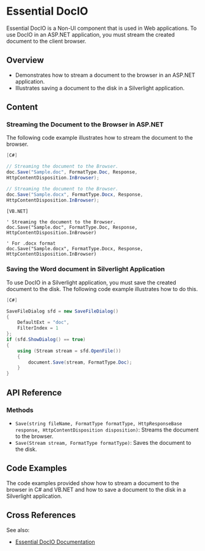 <!--
source: image
domain: syncfusion-sdk
task: pdf-ocr-to-markdown
language: en
source_filename: page_052.jpeg
document_name: DocIo
page_number: 052
page_id: DocIo#page_052
product: Syncfusion Winforms
version: 11.4.0.26
timestamp: 2025-08-09T04:31:18Z
fidelity: lossless
-->

# Essential DocIO

Essential DocIO is a Non-UI component that is used in Web applications. To use DocIO in an ASP.NET application, you must stream the created document to the client browser.

## Overview
- Demonstrates how to stream a document to the browser in an ASP.NET application.
- Illustrates saving a document to the disk in a Silverlight application.

## Content

### Streaming the Document to the Browser in ASP.NET

The following code example illustrates how to stream the document to the browser.

```csharp
[C#]

// Streaming the document to the Browser.
doc.Save("Sample.doc", FormatType.Doc, Response,
HttpContentDisposition.InBrowser);

// Streaming the document to the Browser.
doc.Save("Sample.docx", FormatType.Docx, Response,
HttpContentDisposition.InBrowser);
```

```vb.net
[VB.NET]

' Streaming the document to the Browser.
doc.Save("Sample.doc", FormatType.Doc, Response,
HttpContentDisposition.InBrowser)

' For .docx format
doc.Save("Sample.docx", FormatType.Docx, Response,
HttpContentDisposition.InBrowser)
```

### Saving the Word document in Silverlight Application

To use DocIO in a Silverlight application, you must save the created document to the disk. The following code example illustrates how to do this.

```csharp
[C#]

SaveFileDialog sfd = new SaveFileDialog()
{
    DefaultExt = "doc",
    FilterIndex = 1
};
if (sfd.ShowDialog() == true)
{
    using (Stream stream = sfd.OpenFile())
    {
        document.Save(stream, FormatType.Doc);
    }
}
```

## API Reference

### Methods
- `Save(string fileName, FormatType formatType, HttpResponseBase response, HttpContentDisposition disposition)`: Streams the document to the browser.
- `Save(Stream stream, FormatType formatType)`: Saves the document to the disk.

## Code Examples

The code examples provided show how to stream a document to the browser in C# and VB.NET and how to save a document to the disk in a Silverlight application.

## Cross References

See also:
- [Essential DocIO Documentation](#)

<!-- tags: [DocIO, ASP.NET, Silverlight, stream, save, document] keywords: [Essential DocIO, ASP.NET, Silverlight, streaming, saving, document, format] -->